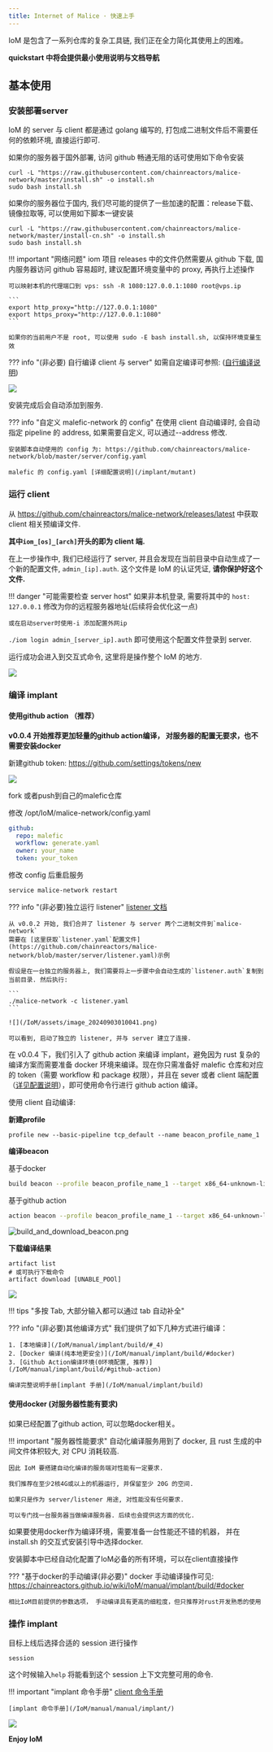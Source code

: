 ```yaml
---
title: Internet of Malice · 快速上手
---
```


IoM 是包含了一系列仓库的复杂工具链, 我们正在全力简化其使用上的困难。

**quickstart 中将会提供最小使用说明与文档导航**

## 基本使用

### 安装部署server

IoM 的 server 与 client 都是通过 golang 编写的, 打包成二进制文件后不需要任何的依赖环境, 直接运行即可.

如果你的服务器于国外部署, 访问 github 畅通无阻的话可使用如下命令安装

```
curl -L "https://raw.githubusercontent.com/chainreactors/malice-network/master/install.sh" -o install.sh
sudo bash install.sh
```

如果你的服务器位于国内, 我们尽可能的提供了一些加速的配置：release下载、镜像拉取等, 可以使用如下脚本一键安装

```
curl -L "https://raw.githubusercontent.com/chainreactors/malice-network/master/install-cn.sh" -o install.sh
sudo bash install.sh
```

!!! important "网络问题"
	iom 项目 releases 中的文件仍然需要从 github 下载, 国内服务器访问 github 容易超时, 建议配置环境变量中的 proxy, 再执行上述操作
	
	可以映射本机的代理端口到 vps: ssh -R 1080:127.0.0.1:1080 root@vps.ip
	
	```
	export http_proxy="http://127.0.0.1:1080"
	export https_proxy="http://127.0.0.1:1080"
	```

	如果你的当前用户不是 root, 可以使用 sudo -E bash install.sh, 以保持环境变量生效

??? info "(非必要) 自行编译 client 与 server"
	如需自定编译可参照: ([自行编译说明](IoM/deploy/#_6))

![](/IoM/assets/install-pic.png)

安装完成后会自动添加到服务.


??? info "自定义 malefic-network 的 config"
	在使用 client 自动编译时, 会自动指定 pipeline 的 address, 如果需要自定义, 可以通过--address 修改.
	
	安装脚本自动使用的 config 为: https://github.com/chainreactors/malice-network/blob/master/server/config.yaml
	
	malefic 的 config.yaml [详细配置说明](/implant/mutant)


### 运行 client


从 https://github.com/chainreactors/malice-network/releases/latest 中获取 client 相关预编译文件.

**其中`iom_[os]_[arch]`开头的即为 client 端.**

在上一步操作中, 我们已经运行了 server, 并且会发现在当前目录中自动生成了一个新的配置文件, `admin_[ip].auth`. 这个文件是 IoM 的认证凭证, **请你保护好这个文件.**

!!! danger "可能需要检查 server host"
	如果非本机登录, 需要将其中的 `host: 127.0.0.1` 修改为你的远程服务器地址(后续将会优化这一点)
	
	或在启动server时使用-i 添加配置外网ip

`./iom login admin_[server_ip].auth` 即可使用这个配置文件登录到 server.

运行成功会进入到交互式命令, 这里将是操作整个 IoM 的地方.

![](/IoM/assets/NI55beE9Bo6ad5xtT3lcMuvunAd.png)

### 编译 implant

#### 使用github action （推荐）

**v0.0.4 开始推荐更加轻量的github action编译， 对服务器的配置无要求，也不需要安装docker**

新建github token: https://github.com/settings/tokens/new 

![](assets/Pasted%20image%2020250103134903.png)


fork 或者push到自己的malefic仓库

修改 /opt/IoM/malice-network/config.yaml

```yaml
github:  
  repo: malefic  
  workflow: generate.yaml  
  owner: your_name
  token: your_token
```

修改 config 后重启服务

```bash
service malice-network restart
```

??? info "(非必要)独立运行 listener"
	[listener 文档](/IoM/manual/manual/deploy/#listener)
	
	从 v0.0.2 开始, 我们合并了 listener 与 server 两个二进制文件到`malice-network`
	需要在 [这里获取`listener.yaml`配置文件](https://github.com/chainreactors/malice-network/blob/master/server/listener.yaml)示例
	
	假设是在一台独立的服务器上, 我们需要将上一步骤中会自动生成的`listener.auth`复制到当前目录. 然后执行:
	
	```
	./malice-network -c listener.yaml
	```
	
	![](/IoM/assets/image_20240903010041.png)
	
	可以看到, 启动了独立的 listener, 并与 server 建立了连接.

在 v0.0.4 下，我们引入了 github action 来编译 implant，避免因为 rust 复杂的编译方案而需要准备 docker 环境来编译。现在你只需准备好 malefic 仓库和对应的 token（需要 workflow 和 package 权限），并且在 sever 或者 client 端配置（[详见配置说明](/IoM/manual/manual/deploy)），即可使用命令行进行 github action 编译。

使用 client 自动编译:

**新建profile**

```
profile new --basic-pipeline tcp_default --name beacon_profile_name_1
```

**编译beacon**

基于docker
```bash
build beacon --profile beacon_profile_name_1 --target x86_64-unknown-linux-musl
```

基于github action
```bash
action beacon --profile beacon_profile_name_1 --target x86_64-unknown-linux-musl
```


![build_and_download_beacon.png](/IoM/assets/build_and_download_beacon.png)

**下载编译结果**
```
artifact list
# 或可执行下载命令
artifact download [UNABLE_POOl] 
```

![](/IoM/assets/aa8ef0f33fc8e19ea7bcb9cfb3b094e.png)


!!! tips "多按 Tab, 大部分输入都可以通过 tab 自动补全"


??? info "(非必要)其他编译方式"
	我们提供了如下几种方式进行编译：
	
    1. [本地编译](/IoM/manual/implant/build/#_4)
    2. [Docker 编译(纯本地更安全)](/IoM/manual/implant/build/#docker)
    3. [Github Action编译环境(0环境配置, 推荐)](/IoM/manual/implant/build/#github-action)

	编译完整说明手册[implant 手册](/IoM/manual/implant/build)

#### 使用docker (对服务器性能有要求)

如果已经配置了github action, 可以忽略docker相关。

!!! important "服务器性能要求"
	自动化编译服务用到了 docker, 且 rust 生成的中间文件体积较大, 对 CPU 消耗较高.
	
	因此 IoM 要搭建自动化编译的服务端对性能有一定要求.
	
	我们推荐在至少2核4G或以上的机器运行, 并保留至少 20G 的空间.
	
	如果只是作为 server/listener 用途, 对性能没有任何要求.
	
	可以专门找一台服务器当做编译服务器. 后续也会提供这方面的优化.

如果要使用docker作为编译环境，需要准备一台性能还不错的机器， 并在install.sh 的交互式安装引导中选择docker.

安装脚本中已经自动化配置了IoM必备的所有环境，可以在client直接操作


??? "基于docker的手动编译(非必要)"
	docker 手动编译操作可见: https://chainreactors.github.io/wiki/IoM/manual/implant/build/#docker
	
	相比IoM目前提供的参数选项， 手动编译具有更高的细粒度，但只推荐对rust开发熟悉的使用



### 操作 implant

目标上线后选择合适的 session 进行操作

```
session
```

这个时候输入`help` 将能看到这个 session 上下文完整可用的命令.

!!! important "implant 命令手册"
	[client 命令手册](/IoM/manual/manual/client/)
	
	[implant 命令手册](/IoM/manual/manual/implant/)

![](/IoM/assets/Pasted%20image%2020250424154703.png)

**Enjoy IoM**
